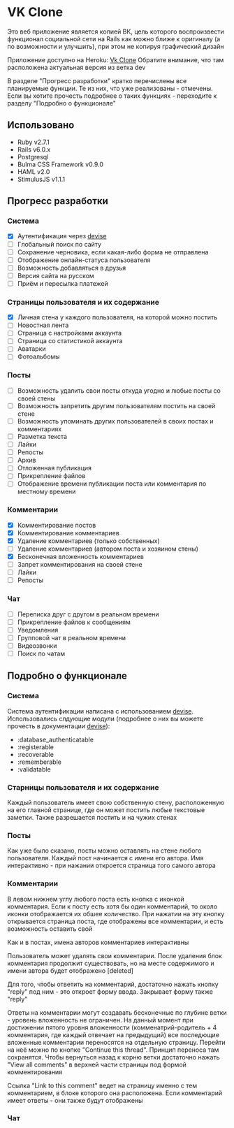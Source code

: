 # VK Clone
Это веб приложение является копией ВК, цель которого воспроизвести функционал социальной сети на Rails как можно ближе к оригиналу (а по возможности и улучшить), при этом не копируя графический дизайн

Приложение доступно на Heroku: [Vk Clone](https://vk-clone-dev-branch.herokuapp.com)
Обратите внимание, что там расположена актуальная версия из ветка dev

В разделе "Прогресс разработки" кратко перечислены все планируемые функции. Те из них, что уже реализованы - отмечены. Если вы хотите прочесть подробнее о таких функциях - переходите к разделу "Подробно о функционале"

## Использовано
* Ruby v2.7.1
* Rails v6.0.x
* Postgresql
* Bulma CSS Framework v0.9.0
* HAML v2.0
* StimulusJS v1.1.1

## Прогресс разработки
### Система
- [x] Аутентификация через [devise](https://rubygems.org/gems/devise)
- [ ] Глобальный поиск по сайту
- [ ] Сохранение черновика, если какая-либо форма не отправлена
- [ ] Отображение онлайн-статуса пользователя
- [ ] Возможность добавляться в друзья
- [ ] Версия сайта на русском
- [ ] Приём и пересылка платежей

### Страницы пользователя и их содержание
- [x] Личная стена у каждого пользователя, на которой можно постить
- [ ] Новостная лента
- [ ] Страница с настройками аккаунта
- [ ] Страница со статистикой аккаунта
- [ ] Аватарки
- [ ] Фотоальбомы

### Посты
- [ ] Возможность удалить свои посты откуда угодно и любые посты со своей стены
- [ ] Возможность запретить другим пользователям постить на своей стене
- [ ] Возможность упоминать других пользователей в своих постах и комментариях
- [ ] Разметка текста
- [ ] Лайки
- [ ] Репосты
- [ ] Архив
- [ ] Отложенная публикация
- [ ] Прикрепление файлов
- [ ] Отображение времени публикации поста или комментария по местному времени

### Комментарии
- [x] Комментирование постов
- [x] Комментирование комментариев
- [x] Удаление комментариев (только собственных)
- [ ] Удаление комментариев (автором поста и хозяином стены)
- [x] Бесконечная вложенность комментариев
- [ ] Запрет комментирования на своей стене
- [ ] Лайки
- [ ] Репосты

### Чат
- [ ] Переписка друг с другом в реальном времени
- [ ] Прикрепление файлов к сообщениям
- [ ] Уведомления
- [ ] Групповой чат в реальном времени
- [ ] Видеозвонки
- [ ] Поиск по чатам

## Подробно о функционале
### Система
Система аутентификации написана с использованием [devise](https://rubygems.org/gems/devise). Использовались слдующие модули (подробнее о них вы можете прочесть в документации [devise](https://rubygems.org/gems/devise)):

* :database_authenticatable
* :registerable
* :recoverable
* :rememberable
* :validatable

### Старницы пользователя и их содержание
Каждый пользователь имеет свою собственную стену, расположенную на его главной странице, где он может постить любые текстовые заметки. Также разрешается постить и на чужих стенах

### Посты
Как уже было сказано, посты можно оставлять на стене любого пользователя. Каждый пост начинается с имени его автора. Имя интерактивно - при нажании откроется страница того самого автора

### Комментарии
В левом нижнем углу любого поста есть кнопка с иконкой комментария. Если к посту есть хотя бы один комментарий, то около иконки отображается их обшее количество. При нажатии на эту кнопку открывается страница поста, где отображены все комментарии, и есть возможность оставить свой

Как и в постах, имена авторов комментариев интерактивны

Пользователь может удалять свои комментарии. После удаления блок комментария продолжит существовать, но на месте содержимого и имени автора будет отображено [deleted]

Для того, чтобы ответить на комментарий, достаточно нажать кнопку "reply" под ним - это откроет форму ввода. Закрывает форму также "reply"

Ответы на комментарии могут создавать бесконечные по глубине ветки - уровень вложенность не ограничен. На данный момент при достижении пятого уровня вложенности (комменатрий-родитель + 4 комментария, где каждый отвечает на предыдущий) все последющие вложенные комментарии переносятся на отдельную страницу. Перейти на неё можно по кнопке "Continue this thread". Принцип переноса там сохранятся. Чтобы вернуться назад к корню ветки достаточно нажать "View all comments" в верхней части страницы под формой комментирования

Ссылка "Link to this comment" ведет на страницу именно с тем комментарием, в блоке которого она расположена. Если комментарий имеет ответы - они также будут отображены

### Чат
